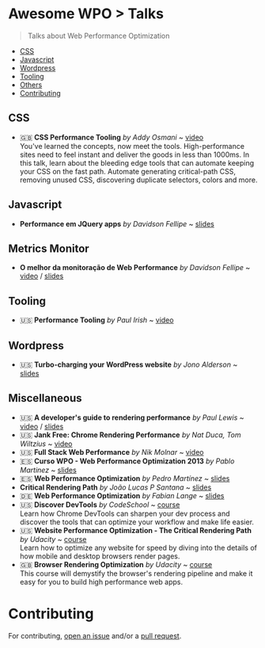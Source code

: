 # Awesome WPO > Talks

> Talks about Web Performance Optimization

- [CSS](#css)
- [Javascript](#javascript)
- [Wordpress](#wordpress)
- [Tooling](#tooling)
- [Others](#others)
- [Contributing](#contributing)


## CSS

* :gb: **CSS Performance Tooling** _by Addy Osmani_ ~ [video](https://www.youtube.com/watch?v=FEs2jgZBaQA)
<br>You've learned the concepts, now meet the tools. High-performance sites need to feel instant and deliver the goods in less than 1000ms. In this talk, learn about the bleeding edge tools that can automate keeping your CSS on the fast path. Automate generating critical-path CSS, removing unused CSS, discovering duplicate selectors, colors and more.

## Javascript

* **Performance em JQuery apps** _by Davidson Fellipe_ ~ [slides](http://www.slideshare.net/davidsonfellipe/jqueryperf)

## Metrics Monitor

* **O melhor da monitoração de Web Performance** _by Davidson Fellipe_ ~ [video](http://www.youtube.com/watch?v=mHFuWVyxcTg) / [slides](http://www.slideshare.net/davidsonfellipe/o-melhor-da-monitoracao-de-web-performance)

## Tooling

* :us: **Performance Tooling** _by Paul Irish_ ~ [video](https://www.youtube.com/watch?v=HAqjyCH_LOE)

## Wordpress

* :us: **Turbo-charging your WordPress website** _by Jono Alderson_ ~ [slides](https://www.jonoalderson.com/events-presentations/searchlove-2014-turbo-charging-wordpress-website-cheat-sheet/)

## Miscellaneous

* :us: **A developer's guide to rendering performance** _by Paul Lewis_ ~ [video](http://vimeo.com/77591536) / [slides](https://speakerdeck.com/paullewis/a-developers-guide-to-rendering-performance)
* :us: **Jank Free: Chrome Rendering Performance** _by Nat Duca, Tom Wiltzius_ ~ [video](http://vimeo.com/77591536)
* :us: **Full Stack Web Performance** _by Nik Molnar_ ~ [video](https://vimeo.com/97415381)
* :es: **Curso WPO - Web Performance Optimization 2013** _by Pablo Martinez_ ~ [slides](http://www.slideshare.net/pablomartinezfernandez/curso-wpopol)
* :es: **Web Performance Optimization** _by Pedro Martínez_ ~ [slides](http://www.slideshare.net/pemargo1/wpo-congreso-seo4seos)
* **Critical Rendering Path** _by João Lucas P Santana_ ~ [slides](https://docs.google.com/presentation/d/1QbZpQklANUJn65yXdC-2uFTanK_rrjgs2YVnbw891iQ/edit?usp=sharing)
* :de: **Web Performance Optimization** _by Fabian Lange_ ~ [slides](http://www.slideshare.net/fabianlange/web-performance-optimization-jax-2011-talk)
* :us: **Discover DevTools** _by CodeSchool_ ~ [course](https://www.codeschool.com/courses/discover-devtools)
<br>Learn how Chrome DevTools can sharpen your dev process and discover the tools that can optimize your workflow and make life easier.
* :us: **Website Performance Optimization - The Critical Rendering Path** _by Udacity_ ~ [course](https://www.udacity.com/course/ud884)
<br>Learn how to optimize any website for speed by diving into the details of how mobile and desktop browsers render pages.
* :gb: **Browser Rendering Optimization** _by Udacity_ ~ [course](https://www.udacity.com/course/ud860)
<br>This course will demystify the browser's rendering pipeline and make it easy for you to build high performance web apps.

# Contributing

For contributing, [open an issue](https://github.com/davidsonfellipe/awesome-wpo/issues) and/or a [pull request](https://github.com/davidsonfellipe/awesome-wpo/pulls).
